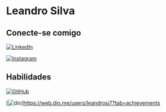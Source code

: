 # Leandro Silva

## Conecte-se comigo
[![LinkedIn](https://img.shields.io/badge/LinkedIn-0077B5?style=for-the-badge&logo=linkedin&logoColor=white)](https://www.linkedin.com/in/leandro-silva-4326b3192/)

[![Instagram](https://img.shields.io/badge/Instagram-0077B5?style=for-the-badge&logo=Instagram&logoColor=)](https://www.instagram.com/openmindinvestimentos/)

## Habilidades
[![GitHub](https://img.shields.io/badge/GitHub-100000?style=for-the-badge&logo=github&logoColor=white)](https://github.com/leandrosj7)

[![dio](https://img.shields.io/badge/dio-100000?style=for-the-badge&logo=dio&logoColor=white)]https://web.dio.me/users/leandrosj7?tab=achievements
